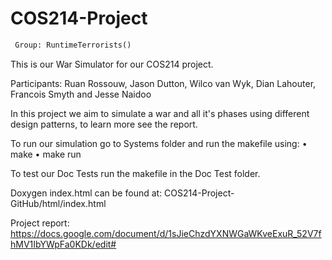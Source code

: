 # COS214-Project
```diff
 Group: RuntimeTerrorists()
```

This is our War Simulator for our COS214 project.

Participants: Ruan Rossouw, Jason Dutton, Wilco van Wyk, Dian Lahouter, Francois Smyth and Jesse Naidoo

In this project we aim to simulate a war and all it's phases using different design patterns, to learn more see the report.

To run our simulation go to Systems folder and run the makefile using:
  • make
  • make run

To test our Doc Tests run the makefile in the Doc Test folder.

Doxygen index.html can be found at: 
COS214-Project-GitHub/html/index.html

Project report:
https://docs.google.com/document/d/1sJieChzdYXNWGaWKveExuR_52V7fhMV1IbYWpFa0KDk/edit#
